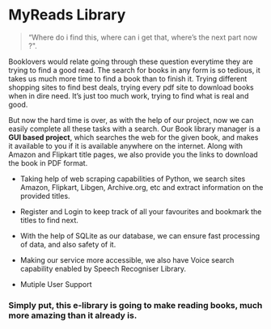 
# MyReads Library

> “Where do i find this, where can i get that, where’s the next part now ?". 

Booklovers would relate going through these question everytime they are trying to find a good read. The search for books in any form is so tedious, it takes us much more time to find a book than to finish it. Trying different shopping sites to find best deals, trying every pdf site to download books when in dire need. It’s just too much work, trying to find what is real and good.

But now the hard time is over, as with the help of our project, now we can easily complete all these tasks with a search.
Our Book library manager is a **GUI based project**, which searches the web for the given book, and makes it available to you if it is available anywhere on the internet. 
Along with Amazon and Flipkart title pages, we also provide you the links to download the book in PDF format. 

- Taking help of web scraping capabilities of Python, we search sites Amazon, Flipkart, Libgen, Archive.org, etc and extract information on the provided titles.

- Register and Login to keep track of all your favourites and bookmark the titles to find next.

- With the help of SQLite as our database, we can ensure fast processing of data, and also safety of it.

- Making our service more accessible, we also have Voice search capability enabled by Speech Recogniser Library. 

- Mutiple User Support

### Simply put, this e-library is going to make reading books, much more amazing than it already is.
